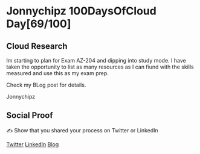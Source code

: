 <!-- This is a template you can use for quick progress days. It removes a lot of the steps we encourage you to share in the longer template 000-DAY-ARTICLE-LONG-TEMPLATE.MD-->

# Jonnychipz 100DaysOfCloud Day[69/100]

## Cloud Research

Im starting to plan for Exam AZ-204 and dipping into study mode. I have taken the opportunity to list as many resources as I can fiund with the skills measured and use this as my exam prep.

Check my BLog post for details.

Jonnychipz

## Social Proof

✍️ Show that you shared your process on Twitter or LinkedIn

[Twitter](https://twitter.com/jonnychipz/status/1328674494605631488)
[LinkedIn](https://www.linkedin.com/posts/japlunn_day69100-100daysofcloud-jonnychipz-activity-6734440183200002048-Z5eN)
[Blog](https://jonnychipz.com/2020/11/17/day69-100-100daysofcloud-jonnychipz-az-204-developing-solutions-for-microsoft-azure-exam-prep/)
